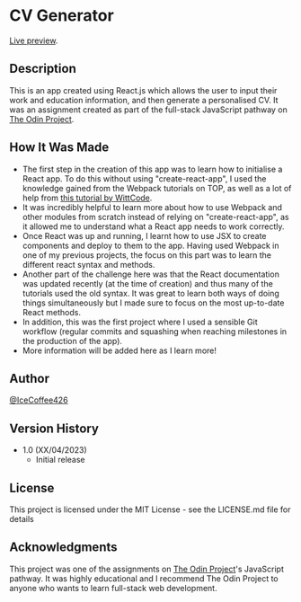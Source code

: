 # CV Generator

[Live preview](https://icecoffee426.github.io/cv-generator).

## Description

This is an app created using React.js which allows the user to input their work and education information, and then generate a personalised CV. It was an assignment created as part of the full-stack JavaScript pathway on [The Odin Project](https://www.theodinproject.com/).

## How It Was Made

- The first step in the creation of this app was to learn how to initialise a React app. To do this without using "create-react-app", I used the knowledge gained from the Webpack tutorials on TOP, as well as a lot of help from [this tutorial by WittCode](https://www.youtube.com/watch?v=h3LpsM42s5o).
- It was incredibly helpful to learn more about how to use Webpack and other modules from scratch instead of relying on "create-react-app", as it allowed me to understand what a React app needs to work correctly.
- Once React was up and running, I learnt how to use JSX to create components and deploy to them to the app. Having used Webpack in one of my previous projects, the focus on this part was to learn the different react syntax and methods.
- Another part of the challenge here was that the React documentation was updated recently (at the time of creation) and thus many of the tutorials used the old syntax. It was great to learn both ways of doing things simultaneously but I made sure to focus on the most up-to-date React methods.
- In addition, this was the first project where I used a sensible Git workflow (regular commits and squashing when reaching milestones in the production of the app).
- More information will be added here as I learn more!

## Author

[@IceCoffee426](https://github.com/icecoffee426)

## Version History

- 1.0 (XX/04/2023)
  - Initial release

## License

This project is licensed under the MIT License - see the LICENSE.md file for details

## Acknowledgments

This project was one of the assignments on [The Odin Project](https://www.theodinproject.com)'s JavaScript pathway. It was highly educational and I recommend The Odin Project to anyone who wants to learn full-stack web development.
